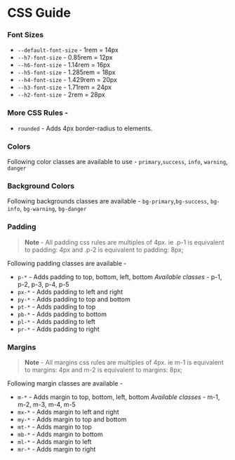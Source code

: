 # CSS Guide

### Font Sizes

-   `--default-font-size` - 1rem = 14px
-   `--h7-font-size` - 0.85rem = 12px
-   `--h6-font-size` - 1.14rem = 16px
-   `--h5-font-size` - 1.285rem = 18px
-   `--h4-font-size` - 1.429rem = 20px
-   `--h3-font-size` - 1.71rem = 24px
-   `--h2-font-size` - 2rem = 28px

### More CSS Rules -

-   `rounded` - Adds 4px border-radius to elements.

### Colors

Following color classes are available to use - `primary`,`success`, `info`, `warning`, `danger`

### Background Colors

Following backgrounds classes are available - `bg-primary`,`bg-success`, `bg-info`, `bg-warning`, `bg-danger`

### Padding

> **Note** - All padding css rules are multiples of 4px. ie .p-1 is equivalent to padding: 4px and .p-2 is equivalent to padding: 8px;

Following padding classes are available -

-   `p-*` - Adds padding to top, bottom, left, bottom
    _Available classes_ - p-1, p-2, p-3, p-4, p-5
-   `px-*` - Adds padding to left and right
-   `py-*` - Adds padding to top and bottom
-   `pt-*` - Adds padding to top
-   `pb-*` - Adds padding to bottom
-   `pl-*` - Adds padding to left
-   `pr-*` - Adds padding to right

### Margins

> **Note** - All margins css rules are multiples of 4px. ie m-1 is equivalent to margins: 4px and m-2 is equivalent to margins: 8px;

Following margin classes are available -

-   `m-*` - Adds margin to top, bottom, left, bottom
    _Available classes_ - m-1, m-2, m-3, m-4, m-5
-   `mx-*` - Adds margin to left and right
-   `my-*` - Adds margin to top and bottom
-   `mt-*` - Adds margin to top
-   `mb-*` - Adds margin to bottom
-   `ml-*` - Adds margin to left
-   `mr-*` - Adds margin to right
